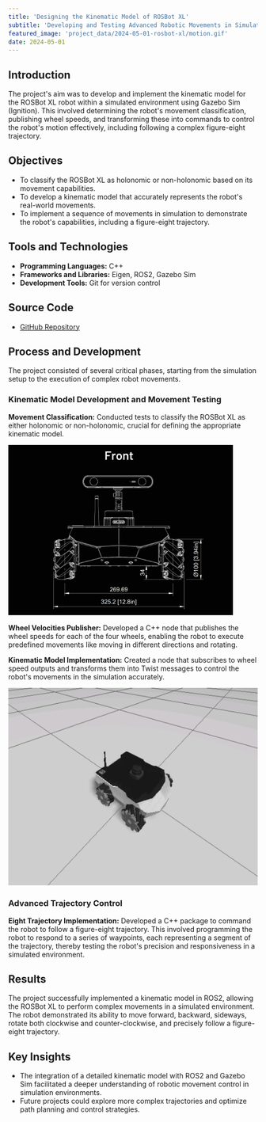 ```yaml
---
title: 'Designing the Kinematic Model of ROSBot XL'
subtitle: 'Developing and Testing Advanced Robotic Movements in Simulation'
featured_image: 'project_data/2024-05-01-rosbot-xl/motion.gif'
date: 2024-05-01
---
```


## Introduction
The project's aim was to develop and implement the kinematic model for the ROSBot XL robot within a simulated environment using Gazebo Sim (Ignition). This involved determining the robot's movement classification, publishing wheel speeds, and transforming these into commands to control the robot's motion effectively, including following a complex figure-eight trajectory.

## Objectives
- To classify the ROSBot XL as holonomic or non-holonomic based on its movement capabilities.
- To develop a kinematic model that accurately represents the robot's real-world movements.
- To implement a sequence of movements in simulation to demonstrate the robot's capabilities, including a figure-eight trajectory.

## Tools and Technologies

- **Programming Languages:** C++
- **Frameworks and Libraries:** Eigen, ROS2, Gazebo Sim
- **Development Tools:** Git for version control

## Source Code
- [GitHub Repository](https://github.com/MiguelSolisSegura/checkpoint16)

## Process and Development
The project consisted of several critical phases, starting from the simulation setup to the execution of complex robot movements.

### Kinematic Model Development and Movement Testing
**Movement Classification:** Conducted tests to classify the ROSBot XL as either holonomic or non-holonomic, crucial for defining the appropriate kinematic model.

![](/project_data/2024-05-01-rosbot-xl/dimensions.gif)

**Wheel Velocities Publisher:** Developed a C++ node that publishes the wheel speeds for each of the four wheels, enabling the robot to execute predefined movements like moving in different directions and rotating.

**Kinematic Model Implementation:** Created a node that subscribes to wheel speed outputs and transforms them into Twist messages to control the robot's movements in the simulation accurately.

![](/project_data/2024-05-01-rosbot-xl/motion.gif)

### Advanced Trajectory Control
**Eight Trajectory Implementation:** Developed a C++ package to command the robot to follow a figure-eight trajectory. This involved programming the robot to respond to a series of waypoints, each representing a segment of the trajectory, thereby testing the robot's precision and responsiveness in a simulated environment.

## Results
The project successfully implemented a kinematic model in ROS2, allowing the ROSBot XL to perform complex movements in a simulated environment. The robot demonstrated its ability to move forward, backward, sideways, rotate both clockwise and counter-clockwise, and precisely follow a figure-eight trajectory.

## Key Insights
- The integration of a detailed kinematic model with ROS2 and Gazebo Sim facilitated a deeper understanding of robotic movement control in simulation environments.
- Future projects could explore more complex trajectories and optimize path planning and control strategies.
